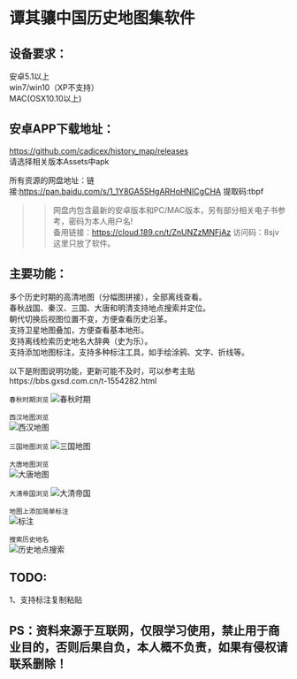 谭其骧中国历史地图集软件  
=======================

设备要求：  
---------
  安卓5.1以上  
  win7/win10（XP不支持）  
  MAC(OSX10.10以上)  

安卓APP下载地址： 
----------------
  https://github.com/cadicex/history_map/releases  
  请选择相关版本Assets中apk
  
  所有资源的网盘地址：链接:https://pan.baidu.com/s/1_1Y8GA5SHgARHoHNICgCHA 提取码:tbpf  
  >>网盘内包含最新的安卓版本和PC/MAC版本，另有部分相关电子书参考，密码为本人用户名!   
  备用链接：https://cloud.189.cn/t/ZnUNZzMNFjAz 访问码：8sjv 这里只放了软件。  

主要功能：  
---------
  多个历史时期的高清地图（分幅图拼接），全部离线查看。  
  春秋战国、秦汉、三国、大唐和明清支持地点搜索并定位。  
  朝代切换后视图位置不变，方便查看历史沿革。  
  支持卫星地图叠加，方便查看基本地形。  
  支持离线检索历史地名大辞典（史为乐）。  
  支持添加地图标注，支持多种标注工具，如手绘涂鸦、文字、折线等。  

  以下是附图说明功能，更新可能不及时，可以参考主贴https://bbs.gxsd.com.cn/t-1554282.html   
    
  `春秋时期浏览`
  ![春秋时期](https://github.com/cadicex/history_map/blob/master/preview/chunqiu.jpg)  
  
  `西汉地图浏览`  
  ![西汉地图](https://github.com/cadicex/history_map/blob/master/preview/xihan.jpg)  

  `三国地图浏览` 
  ![三国地图](https://github.com/cadicex/history_map/blob/master/preview/sanguo.jpg)  
  
  `大唐地图浏览`  
  ![大唐地图](https://github.com/cadicex/history_map/blob/master/preview/tang.jpg)
  
  `大清帝国浏览`
  ![大清帝国](https://github.com/cadicex/history_map/blob/master/preview/qing.jpg)  
  
  `地图上添加简单标注`    
  ![标注](https://github.com/cadicex/history_map/blob/master/%E7%AE%80%E5%8D%95%E6%B6%82%E9%B8%A6.jpg)  
    
  `搜索历史地名`  
  ![历史地点搜索](https://github.com/cadicex/history_map/blob/master/%E6%90%9C%E7%B4%A2%E8%8D%86%E5%B7%9E.jpg)  

TODO:     
----
  1、支持标注复制粘贴  

PS：资料来源于互联网，仅限学习使用，禁止用于商业目的，否则后果自负，本人概不负责，如果有侵权请联系删除！  
-----------
